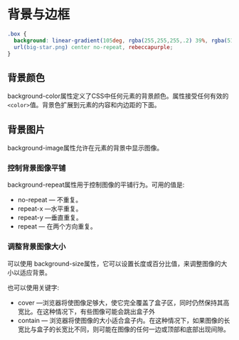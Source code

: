 #  背景与边框

```css
.box {
  background: linear-gradient(105deg, rgba(255,255,255,.2) 39%, rgba(51,56,57,1) 96%) center center / 400px 200px no-repeat,
  url(big-star.png) center no-repeat, rebeccapurple;
} 
```

## 背景颜色

background-color属性定义了CSS中任何元素的背景颜色。属性接受任何有效的`<color>`值。背景色扩展到元素的内容和内边距的下面。

## 背景图片

background-image属性允许在元素的背景中显示图像。

### 控制背景图像平铺

background-repeat属性用于控制图像的平铺行为。可用的值是:

- no-repeat — 不重复。
- repeat-x —水平重复。
- repeat-y —垂直重复。
- repeat — 在两个方向重复。

### 调整背景图像大小

可以使用 background-size属性，它可以设置长度或百分比值，来调整图像的大小以适应背景。

也可以使用关键字:

- cover —浏览器将使图像足够大，使它完全覆盖了盒子区，同时仍然保持其高宽比。在这种情况下，有些图像可能会跳出盒子外
- contain — 浏览器将使图像的大小适合盒子内。在这种情况下，如果图像的长宽比与盒子的长宽比不同，则可能在图像的任何一边或顶部和底部出现间隙。